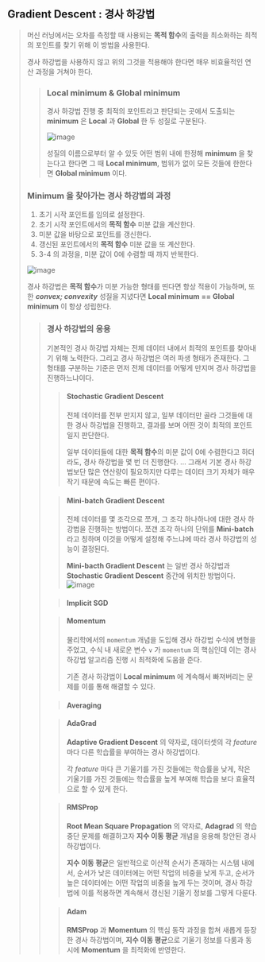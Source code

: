 ## Gradient Descent : 경사 하강법
> 머신 러닝에서는 오차를 측정할 때 사용되는 **목적 함수**의 출력을 최소화하는 최적의 포인트를 찾기 위해 이 방법을 사용한다.
>
> 경사 하강법을 사용하지 않고 위의 그것을 적용해야 한다면 매우 비효율적인 연산 과정을 거쳐야 한다.
>
> > ### Local minimum & Global minimum
> > 경사 하강법 진행 중 최적의 포인트라고 판단되는 곳에서 도출되는 **minimum** 은 **Local** 과 **Global** 한 두 성질로 구분된다.
> >
> > ![image](https://github.com/user-attachments/assets/c7bff917-4b9c-444b-abb7-6f8a12903d23)
> >
> > 성질의 이름으로부터 알 수 있듯 어떤 범위 내에 한정해 **minimum** 을 찾는다고 한다면 그 때 **Local minimum**, 범위가 없이 모든 것들에 한한다면 **Global minimum** 이다.
> 
> ### Minimum 을 찾아가는 경사 하강법의 과정
> 1. 초기 시작 포인트를 임의로 설정한다.
> 2. 초기 시작 포인트에서의 **목적 함수** 미분 값을 계산한다.
> 3. 미분 값을 바탕으로 포인트를 갱신한다.
> 4. 갱신된 포인트에서의 **목적 함수** 미분 값을 또 계산한다.
> 5. 3-4 의 과정을, 미분 값이 $0$에 수렴할 때 까지 반복한다.
>
> ![image](https://github.com/user-attachments/assets/ce1454fd-bad0-41ab-ac90-cfca0384686c)
>
> 경사 하강법은 **목적 함수**가 미분 가능한 형태를 띤다면 항상 적용이 가능하며, 또한 ***convex; convexity*** 성질을 지녔다면 **Local minimum** **==** **Global minimum** 이 항상 성립한다.
>
> > ### 경사 하강법의 응용
> > 기본적인 경사 하강법 자체는 전체 데이터 내에서 최적의 포인트를 찾아내기 위해 노력한다. 그리고 경사 하강법은 여러 파생 형태가 존재한다. 그 형태를 구분하는 기준은 먼저 전체 데이터를 어떻게 만지며 경사 하강법을 진행하느냐이다. 
> > 
> > > #### Stochastic Gradient Descent
> > > 전체 데이터를 전부 만지지 않고, 일부 데이터만 골라 그것들에 대한 경사 하강법을 진행하고, 결과를 보며 어떤 것이 최적의 포인트일지 판단한다.
> > >
> > > 일부 데이터들에 대한 **목적 함수**의 미분 값이 $0$에 수렴한다고 하더라도, 경사 하강법을 몇 번 더 진행한다. ... 그래서 기본 경사 하강법보단 많은 연산량이 필요하지만 다루는 데이터 크기 자체가 매우 작기 때문에 속도는 빠른 편이다.
> > 
> > > #### Mini-batch Gradient Descent
> > > 전체 데이터를 몇 조각으로 쪼개, 그 조각 하나하나에 대한 경사 하강법을 진행하는 방법이다. 쪼갠 조각 하나의 단위를 **Mini-batch** 라고 칭하며 이것을 어떻게 설정해 주느냐에 따라 경사 하강법의 성능이 결정된다.
> > >
> > > **Mini-bacth Gradient Descent** 는 일반 경사 하강법과 **Stochastic Gradient Descent** 중간에 위치한 방법이다.
> > > ![image](https://github.com/user-attachments/assets/e6b4f99c-9c10-4bff-95a1-bb76ebebd0e8)
> >
> > > #### Implicit SGD
> > >
> > 
> > > #### Momentum
> > > 물리학에서의 `momentum` 개념을 도입해 경사 하강법 수식에 변형을 주었고, 수식 내 새로운 변수 `v` 가 `momentum` 의 핵심인데 이는 경사 하강법 알고리즘 진행 시 최적화에 도움을 준다.
> > >
> > > 기존 경사 하강법이 **Local minimum** 에 계속해서 빠져버리는 문제를 이를 통해 해결할 수 있다. 
> > 
> > > #### Averaging
> > >
> > 
> > > #### AdaGrad
> > > **Adaptive Gradient Descent** 의 약자로, 데이터셋의 각 *feature* 마다 다른 학습률을 부여하는 경사 하강법이다.
> > >
> > > 각 *feature* 마다 큰 기울기를 가진 것들에는 학습률을 낮게, 작은 기울기를 가진 것들에는 학습률을 높게 부여해 학습을 보다 효율적으로 할 수 있게 한다.
> > 
> > > #### RMSProp
> > > **Root Mean Square Propagation** 의 약자로, **Adagrad** 의 학습 중단 문제를 해결하고자 **지수 이동 평균** 개념을 응용해 창안된 경사 하강법이다.
> > >
> > > **지수 이동 평균**은 일반적으로 이산적 순서가 존재하는 시스템 내에서, 순서가 낮은 데이터에는 어떤 작업의 비중을 낮게 두고, 순서가 높은 데이터에는 어떤 작업의 비중을 높게 두는 것이며, 경사 하강법에 이를 적용하면 계속해서 갱신된 기울기 정보를 그렇게 다룬다.
> > 
> > > #### Adam
> > > **RMSProp** 과 **Momentum** 의 핵심 동작 과정을 합쳐 새롭게 등장한 경사 하강법이며, **지수 이동 평균**으로 기울기 정보를 다룸과 동시에 **Momentum** 을 최적화에 반영한다.
> > 
